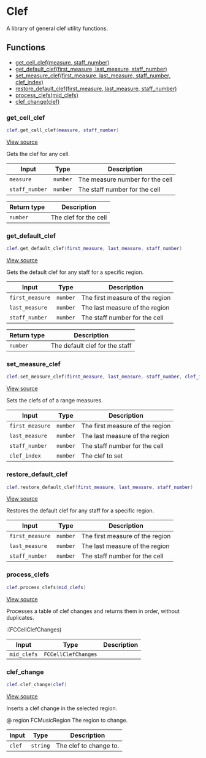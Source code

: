 # Clef

A library of general clef utility functions.

## Functions

- [get_cell_clef(measure, staff_number)](#get_cell_clef)
- [get_default_clef(first_measure, last_measure, staff_number)](#get_default_clef)
- [set_measure_clef(first_measure, last_measure, staff_number, clef_index)](#set_measure_clef)
- [restore_default_clef(first_measure, last_measure, staff_number)](#restore_default_clef)
- [process_clefs(mid_clefs)](#process_clefs)
- [clef_change(clef)](#clef_change)

### get_cell_clef

```lua
clef.get_cell_clef(measure, staff_number)
```

[View source](https://github.com/finale-lua/lua-scripts/tree/refs/heads/master/src/library/clef.lua#L46)


Gets the clef for any cell.


| Input | Type | Description |
| ----- | ---- | ----------- |
| `measure` | `number` | The measure number for the cell |
| `staff_number` | `number` | The staff number for the cell |

| Return type | Description |
| ----------- | ----------- |
| `number` | The clef for the cell |

### get_default_clef

```lua
clef.get_default_clef(first_measure, last_measure, staff_number)
```

[View source](https://github.com/finale-lua/lua-scripts/tree/refs/heads/master/src/library/clef.lua#L73)


Gets the default clef for any staff for a specific region.


| Input | Type | Description |
| ----- | ---- | ----------- |
| `first_measure` | `number` | The first measure of the region |
| `last_measure` | `number` | The last measure of the region |
| `staff_number` | `number` | The staff number for the cell |

| Return type | Description |
| ----------- | ----------- |
| `number` | The default clef for the staff |

### set_measure_clef

```lua
clef.set_measure_clef(first_measure, last_measure, staff_number, clef_index)
```

[View source](https://github.com/finale-lua/lua-scripts/tree/refs/heads/master/src/library/clef.lua#L95)


Sets the clefs of of a range measures.


| Input | Type | Description |
| ----- | ---- | ----------- |
| `first_measure` | `number` | The first measure of the region |
| `last_measure` | `number` | The last measure of the region |
| `staff_number` | `number` | The staff number for the cell |
| `clef_index` | `number` | The clef to set |

### restore_default_clef

```lua
clef.restore_default_clef(first_measure, last_measure, staff_number)
```

[View source](https://github.com/finale-lua/lua-scripts/tree/refs/heads/master/src/library/clef.lua#L125)


Restores the default clef for any staff for a specific region.


| Input | Type | Description |
| ----- | ---- | ----------- |
| `first_measure` | `number` | The first measure of the region |
| `last_measure` | `number` | The last measure of the region |
| `staff_number` | `number` | The staff number for the cell |

### process_clefs

```lua
clef.process_clefs(mid_clefs)
```

[View source](https://github.com/finale-lua/lua-scripts/tree/refs/heads/master/src/library/clef.lua#L159)


Processes a table of clef changes and returns them in order, without duplicates.

:(FCCellClefChanges) 

| Input | Type | Description |
| ----- | ---- | ----------- |
| `mid_clefs` | `FCCellClefChanges` |  |

### clef_change

```lua
clef.clef_change(clef)
```

[View source](https://github.com/finale-lua/lua-scripts/tree/refs/heads/master/src/library/clef.lua#L199)


Inserts a clef change in the selected region.

@ region FCMusicRegion The region to change.

| Input | Type | Description |
| ----- | ---- | ----------- |
| `clef` | `string` | The clef to change to. |
